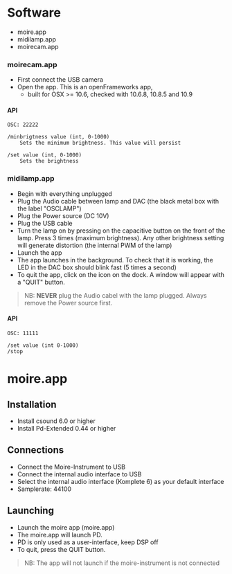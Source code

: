 # Software 

* moire.app
* midilamp.app
* moirecam.app

### moirecam.app

* First connect the USB camera
* Open the app. This is an openFrameworks app, 
	* built for OSX >= 10.6, checked with 10.6.8, 10.8.5 and 10.9

#### API ####

	OSC: 22222
  
	/minbrigtness value (int, 0-1000)  
		Sets the minimum brightness. This value will persist  
		
	/set value (int, 0-1000)  
		Sets the brightness  

### midilamp.app

* Begin with everything unplugged
* Plug the Audio cable between lamp and DAC (the black metal box with the label "OSCLAMP")
* Plug the Power source (DC 10V)
* Plug the USB cable
* Turn the lamp on by pressing on the capacitive button on the front of the lamp. Press 3 times (maximum brightness). Any other brightness setting will generate distortion (the internal PWM of the lamp)
* Launch the app
* The app launches in the background. To check that it is working, the LED in the DAC box should blink fast (5 times a second)
* To quit the app, click on the icon on the dock. A window will appear with a "QUIT" button.

> NB: **NEVER** plug the Audio cabel with the lamp plugged. Always remove the Power source first.

#### API ####  

	OSC: 11111
	  
	/set value (int 0-1000)  
	/stop  
	
# moire.app

## Installation

* Install csound 6.0 or higher
* Install Pd-Extended 0.44 or higher

## Connections

* Connect the Moire-Instrument to USB
* Connect the internal audio interface to USB
* Select the internal audio interface (Komplete 6) as your default interface
* Samplerate: 44100

## Launching
* Launch the moire app (moire.app)
* The moire.app will launch PD. 
* PD is only used as a user-interface, keep DSP off
* To quit, press the QUIT button.

> NB: The app will not launch if the moire-instrument is not connected


